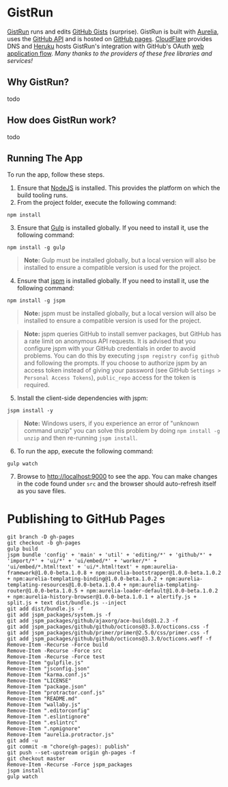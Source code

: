 # GistRun

[GistRun](https://gist.run) runs and edits [GitHub Gists](https://gist.github.com/) (surprise). GistRun is built with [Aurelia](http://aurelia.io), uses the [GitHub API](https://developer.github.com/v3/) and is hosted on [GitHub pages](https://pages.github.com/). [CloudFlare](https://www.cloudflare.com/) provides DNS and [Heruku](https://www.heroku.com/) hosts GistRun's integration with GitHub's OAuth [web application flow](https://developer.github.com/v3/oauth/#web-application-flow).
*Many thanks to the providers of these free libraries and services!*

## Why GistRun?

todo

## How does GistRun work?

todo

## Running The App

To run the app, follow these steps.

1. Ensure that [NodeJS](http://nodejs.org/) is installed. This provides the platform on which the build tooling runs.
2. From the project folder, execute the following command:

  ```shell
  npm install
  ```
3. Ensure that [Gulp](http://gulpjs.com/) is installed globally. If you need to install it, use the following command:

  ```shell
  npm install -g gulp
  ```
  > **Note:** Gulp must be installed globally, but a local version will also be installed to ensure a compatible version is used for the project.
4. Ensure that [jspm](http://jspm.io/) is installed globally. If you need to install it, use the following command:

  ```shell
  npm install -g jspm
  ```
  > **Note:** jspm must be installed globally, but a local version will also be installed to ensure a compatible version is used for the project.

  > **Note:** jspm queries GitHub to install semver packages, but GitHub has a rate limit on anonymous API requests. It is advised that you configure jspm with your GitHub credentials in order to avoid problems. You can do this by executing `jspm registry config github` and following the prompts. If you choose to authorize jspm by an access token instead of giving your password (see GitHub `Settings > Personal Access Tokens`), `public_repo` access for the token is required.
5. Install the client-side dependencies with jspm:

  ```shell
  jspm install -y
  ```
  >**Note:** Windows users, if you experience an error of "unknown command unzip" you can solve this problem by doing `npm install -g unzip` and then re-running `jspm install`.
6. To run the app, execute the following command:

  ```shell
  gulp watch
  ```
7. Browse to [http://localhost:9000](http://localhost:9000) to see the app. You can make changes in the code found under `src` and the browser should auto-refresh itself as you save files.


# Publishing to GitHub Pages

```shell
git branch -D gh-pages
git checkout -b gh-pages
gulp build
jspm bundle 'config' + 'main' + 'util' + 'editing/*' + 'github/*' + 'import/*' + 'ui/*' + 'ui/embed/*' + 'worker/*' + 'ui/embed/*.html!text' + 'ui/*.html!text' + npm:aurelia-framework@1.0.0-beta.1.0.8 + npm:aurelia-bootstrapper@1.0.0-beta.1.0.2 + npm:aurelia-templating-binding@1.0.0-beta.1.0.2 + npm:aurelia-templating-resources@1.0.0-beta.1.0.4 + npm:aurelia-templating-router@1.0.0-beta.1.0.5 + npm:aurelia-loader-default@1.0.0-beta.1.0.2 + npm:aurelia-history-browser@1.0.0-beta.1.0.1 + alertify.js + split.js + text dist/bundle.js --inject
git add dist/bundle.js -f
git add jspm_packages/system.js -f
git add jspm_packages/github/ajaxorg/ace-builds@1.2.3 -f
git add jspm_packages/github/github/octicons@3.3.0/octicons.css -f
git add jspm_packages/github/primer/primer@2.5.0/css/primer.css -f
git add jspm_packages/github/github/octicons@3.3.0/octicons.woff -f
Remove-Item -Recurse -Force build
Remove-Item -Recurse -Force src
Remove-Item -Recurse -Force test
Remove-Item "gulpfile.js"
Remove-Item "jsconfig.json"
Remove-Item "karma.conf.js"
Remove-Item "LICENSE"
Remove-Item "package.json"
Remove-Item "protractor.conf.js"
Remove-Item "README.md"
Remove-Item "wallaby.js"
Remove-Item ".editorconfig"
Remove-Item ".eslintignore"
Remove-Item ".eslintrc"
Remove-Item ".npmignore"
Remove-Item "aurelia.protractor.js"
git add -u
git commit -m "chore(gh-pages): publish"
git push --set-upstream origin gh-pages -f
git checkout master
Remove-Item -Recurse -Force jspm_packages
jspm install
gulp watch
```

